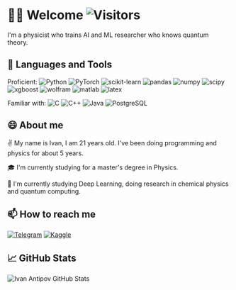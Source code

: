 <!--
**ivantipow/ivantipow** is a ✨ _special_ ✨ repository because its `README.md` (this file) appears on your GitHub profile.

Here are some ideas to get you started:

- 🔭 I’m currently working on ...
- 🌱 I’m currently learning ...
- 👯 I’m looking to collaborate on ...
- 🤔 I’m looking for help with ...
- 💬 Ask me about ...
- 📫 How to reach me: ...
- 😄 Pronouns: ...
- ⚡ Fun fact: ...
-->

# 🙋‍♂️ Welcome ![Visitors](https://visitor-badge.glitch.me/badge?page_id=ivantipow) 

I'm a physicist who trains AI and ML researcher who knows quantum theory.

## 🧰 Languages and Tools
Proficient: 
![Python](https://img.shields.io/badge/-Python-0f0f0f?style=flat-square&logo=python)
![PyTorch](https://img.shields.io/badge/-PyTorch-0f0f0f?style=flat-square&logo=pytorch)
![scikit-learn](https://img.shields.io/badge/-ScikitLearn-0f0f0f?style=flat-square&logo=scikit-learn)
![pandas](https://img.shields.io/badge/-Pandas-0f0f0f?style=flat-square&logo=pandas)
![numpy](https://img.shields.io/badge/-NumPy-0f0f0f?style=flat-square&logo=numpy)
![scipy](https://img.shields.io/badge/-SciPy-0f0f0f?style=flat-square&logo=scipy)
![xgboost](https://img.shields.io/badge/-XGBoost-0f0f0f?style=flat-square&logo=xgboost)
![wolfram](https://img.shields.io/badge/-WolframLanguage-0f0f0f?style=flat-square&logo=Wolfram-Mathematica)
![matlab](https://img.shields.io/badge/-MATLAB-0f0f0f?style=flat-square&logo=matlab)
![latex](https://img.shields.io/badge/-LaTeX-0f0f0f?style=flat-square&logo=latex)

Familiar with: 
![C](https://img.shields.io/badge/-C-0f0f0f?style=flat-square&logo=C)
![C++](https://img.shields.io/badge/-C++-0f0f0f?style=flat-square&logo=c%2B%2B)
![Java](https://img.shields.io/badge/-Java-0f0f0f?style=flat-square&logo=Java)
![PostgreSQL](https://img.shields.io/badge/-PostgreSQL-0f0f0f?style=flat-square&logo=PostgreSQL)

## 😄 About me 

✌️ My name is Ivan, I am 21 years old. I've been doing programming and physics for about 5 years. 

🎓 I'm currently studying for a master's degree in Physics.

🔎 I'm currently studying Deep Learning, doing research in chemical physics and quantum computing.


## 📫 How to reach me

[![Telegram](https://img.shields.io/badge/-Telegram-0f0f0f?style=flat-square&logo=telegram)](https://t.me/ivan_e2)
[![Kaggle](https://img.shields.io/badge/-Kaggle-0f0f0f?style=flat-square&logo=kaggle)](https://www.kaggle.com/ivantipov)

## 📈 GitHub Stats

![Ivan Antipov GitHub Stats](https://github-readme-stats.vercel.app/api?username=ivantipow&count_private=true&hide=contribs,issues,prs&show_icons=true&theme=dark&bg_color=30,0f0f0f,066052&title_color=fff&text_color=fff&icon_color=cbdea6)

